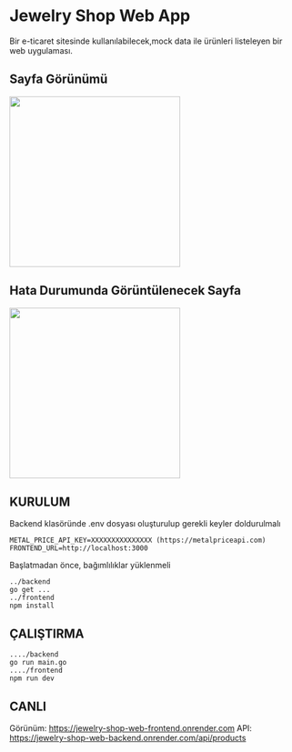 # Jewelry Shop Web App
Bir e-ticaret sitesinde kullanılabilecek,mock data ile ürünleri listeleyen bir web uygulaması.
## Sayfa Görünümü
<img height=300 src="https://github.com/user-attachments/assets/4fcb8019-5a44-4773-943f-82b0e701eac8" />

## Hata Durumunda Görüntülenecek Sayfa
<img height=300 src="https://github.com/user-attachments/assets/6be60430-1746-4655-8da4-cebef6596460" />

## KURULUM
Backend klasöründe .env dosyası oluşturulup gerekli keyler doldurulmalı
```
METAL_PRICE_API_KEY=XXXXXXXXXXXXXXX (https://metalpriceapi.com)
FRONTEND_URL=http://localhost:3000 
```

Başlatmadan önce, bağımlılıklar yüklenmeli
```
../backend
go get ...
../frontend
npm install
```


## ÇALIŞTIRMA
```
..../backend
go run main.go
..../frontend
npm run dev
```

## CANLI
Görünüm: https://jewelry-shop-web-frontend.onrender.com
API: https://jewelry-shop-web-backend.onrender.com/api/products
